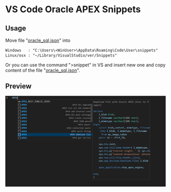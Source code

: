 # VS Code Oracle APEX Snippets

## Usage

Move file "[oracle_sql.json](oracle_sql.json)" into

```text
Windows   : "C:\Users\<WinUser>\AppData\Roaming\Code\User\snippets"
Linux/osx : "~/Library/VisualStudio/ver/Snippets"
```

Or you can use the command ">snippet" in VS and insert new one and copy content of the file "[oracle_sql.json](oracle_sql.json)".

## Preview

![Preview](sample.png)